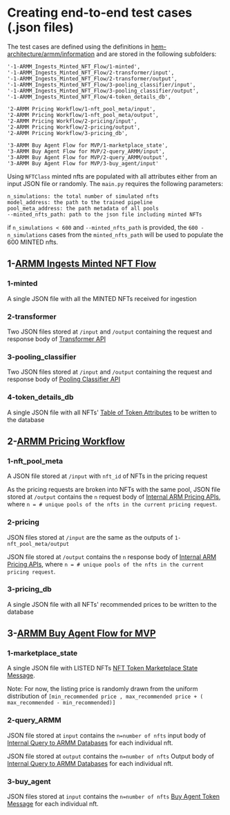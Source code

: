# Creating end-to-end test cases (.json files)

The test cases are defined using the definitions in [hem-architecture/armm/information](https://github.com/objectcomputing/hem-architecture/tree/main/armm/information)
and are stored in the following subfolders:

    '-1-ARMM_Ingests_Minted_NFT_Flow/1-minted',
    '-1-ARMM_Ingests_Minted_NFT_Flow/2-transformer/input',
    '-1-ARMM_Ingests_Minted_NFT_Flow/2-transformer/output',
    '-1-ARMM_Ingests_Minted_NFT_Flow/3-pooling_classifier/input',
    '-1-ARMM_Ingests_Minted_NFT_Flow/3-pooling_classifier/output',
    '-1-ARMM_Ingests_Minted_NFT_Flow/4-token_details_db',

    '2-ARMM Pricing Workflow/1-nft_pool_meta/input',
    '2-ARMM Pricing Workflow/1-nft_pool_meta/output',
    '2-ARMM Pricing Workflow/2-pricing/input',
    '2-ARMM Pricing Workflow/2-pricing/output',
    '2-ARMM Pricing Workflow/3-pricing_db',

    '3-ARMM Buy Agent Flow for MVP/1-marketplace_state',
    '3-ARMM Buy Agent Flow for MVP/2-query_ARMM/input',
    '3-ARMM Buy Agent Flow for MVP/2-query_ARMM/output',
    '3-ARMM Buy Agent Flow for MVP/3-buy_agent/input'

Using `NFTClass` minted nfts are populated with all attributes either from an input JSON file or randomly. The `main.py` requires the following parameters:

    n_simulations: the total number of simulated nfts
    model_address: the path to the trained pipeline
    pool_meta_address: the path metadata of all pools
    --minted_nfts_path: path to the json file including minted NFTs

if `n_simulations < 600` and `--minted_nfts_path` is provided, the `600 - n_simulations` cases from the `minted_nfts_path` will be used to populate the 600 MINTED nfts.

## 1-[ARMM Ingests Minted NFT Flow](https://github.com/objectcomputing/hem-architecture/blob/HARMM-138/armm/information/ARMM-ingest-nft-data.md)


### 1-minted
A single JSON file with all the MINTED NFTs received for ingestion

### 2-transformer
Two JSON files stored at `/input` and `/output` containing the request and response body of 
[Transformer API](https://github.com/objectcomputing/hem-architecture/blob/HARMM-138/armm/information/api/api_data_transformer.md)

### 3-pooling_classifier
Two JSON files stored at `/input` and `/output` containing the request and response body of 
[Pooling Classifier API](https://github.com/objectcomputing/hem-architecture/blob/HARMM-138/armm/information/api/api_pooling_classifier.md)

### 4-token_details_db
A single JSON file with all NFTs' [Table of Token Attributes](https://github.com/objectcomputing/hem-architecture/blob/HARMM-138/armm/information/data-model-ingestion.md#table-of-token-attributes)
to be written to the database



## 2-[ARMM Pricing Workflow](https://github.com/objectcomputing/hem-architecture/blob/HARMM-138/armm/information/ARMM-pricing-request.md)

### 1-nft_pool_meta
A JSON file stored at `/input` with `nft_id` of NFTs in the pricing request

As the pricing requests are broken into NFTs with the same pool, 
JSON file stored at `/output` contains the `n` request body of
[Internal ARM Pricing APIs](https://github.com/objectcomputing/hem-architecture/blob/HARMM-138/armm/information/api/pricing-api.md), where `n = # unique pools of the nfts in the current pricing request`.



### 2-pricing
JSON files stored at `/input` are the same as the outputs of `1-nft_pool_meta/output` 

JSON file stored at `/output` contains the `n` response body of
[Internal ARM Pricing APIs](https://github.com/objectcomputing/hem-architecture/blob/HARMM-138/armm/information/api/pricing-api.md), where `n = # unique pools of the nfts in the current pricing request`.


### 3-pricing_db
A single JSON file with all NFTs' recommended prices to be written to the database

## 3-[ARMM Buy Agent Flow for MVP](https://github.com/objectcomputing/hem-architecture/blob/HARMM-138/armm/information/ARMM-buy-agent-mvp.md)

### 1-marketplace_state
A single JSON file with LISTED NFTs
[NFT Token Marketplace State Message](https://github.com/objectcomputing/hem-architecture/blob/HARMM-138/armm/information/api/token_marketplace_state_topic.md).

Note: For now, the listing price is randomly drawn from the uniform distribution of `[min_recommended price , max_recommended price + ( max_recommended - min_recommended)]`

### 2-query_ARMM
JSON file stored at `input` contains the `n=number of nfts`  input body of
[Internal Query to ARMM Databases](https://github.com/objectcomputing/hem-architecture/blob/HARMM-138/armm/information/api/buy-agent-query.md) for each individual nft.

JSON file stored at `output` contains the `n=number of nfts`  Output body of
[Internal Query to ARMM Databases](https://github.com/objectcomputing/hem-architecture/blob/HARMM-138/armm/information/api/buy-agent-query.md) for each individual nft.


### 3-buy_agent
JSON files stored at `input` contains the `n=number of nfts` 
[Buy Agent Token Message](https://github.com/objectcomputing/hem-architecture/blob/HARMM-138/armm/information/api/buy_agent_topic.md) for each individual nft.